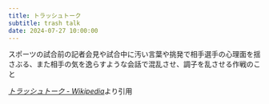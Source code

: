 ```yaml
---
title: トラッシュトーク
subtitle: trash talk
date: 2024-07-27 10:00:00
---
```


スポーツの試合前の記者会見や試合中に汚い言葉や挑発で相手選手の心理面を揺さぶる、また相手の気を逸らすような会話で混乱させ、調子を乱させる作戦のこと

<cite>[トラッシュトーク - Wikipedia](https://ja.wikipedia.org/wiki/%E3%83%88%E3%83%A9%E3%83%83%E3%82%B7%E3%83%A5%E3%83%88%E3%83%BC%E3%82%AF)</cite>より引用